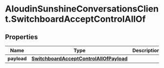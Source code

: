 # AloudinSunshineConversationsClient.SwitchboardAcceptControlAllOf

## Properties

Name | Type | Description | Notes
------------ | ------------- | ------------- | -------------
**payload** | [**SwitchboardAcceptControlAllOfPayload**](SwitchboardAcceptControlAllOfPayload.md) |  | [optional] 


